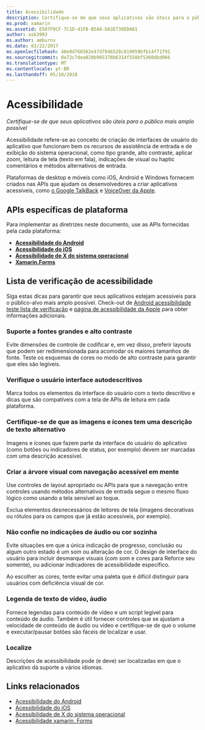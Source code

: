 ```yaml
---
title: Acessibilidade
description: Certifique-se de que seus aplicativos são úteis para o público mais amplo possível
ms.prod: xamarin
ms.assetid: E587F0CF-7C1D-41F8-B5A8-DA3E738EDA81
author: asb3993
ms.author: amburns
ms.date: 03/22/2017
ms.openlocfilehash: 48e9d760362e47d7046528c819959bfb14f71f91
ms.sourcegitcommit: 0a72c7dea020b965378b6314f558bf5360dbd066
ms.translationtype: MT
ms.contentlocale: pt-BR
ms.lasthandoff: 05/10/2018
---
```

# <a name="accessibility"></a>Acessibilidade

_Certifique-se de que seus aplicativos são úteis para o público mais amplo possível_

Acessibilidade refere-se ao conceito de criação de interfaces de usuário do aplicativo que funcionam bem os recursos de assistência de entrada e de exibição do sistema operacional, como tipo grande, alto contraste, aplicar zoom, leitura de tela (texto em fala), indicações de visual ou haptic comentários e métodos alternativos de entrada.

Plataformas de desktop e móveis como iOS, Android e Windows fornecem criados nas APIs que ajudam os desenvolvedores a criar aplicativos acessíveis, como [o Google TalkBack](https://play.google.com/store/apps/details?id=com.google.android.marvin.talkback) e [VoiceOver da Apple](http://www.apple.com/accessibility/ios/voiceover/).

## <a name="platform-specific-apis"></a>APIs específicas de plataforma

Para implementar as diretrizes neste documento, use as APIs fornecidas pela cada plataforma:

- [**Acessibilidade do Android**](~/android/app-fundamentals/accessibility.md)
- [**Acessibilidade do iOS**](~/ios/app-fundamentals/accessibility.md)
- [**Acessibilidade de X do sistema operacional**](~/mac/app-fundamentals/accessibility.md)
- [**Xamarin.Forms**](~/xamarin-forms/app-fundamentals/accessibility/index.md)

<a name="checklist" />

## <a name="accessibility-checklist"></a>Lista de verificação de acessibilidade

Siga estas dicas para garantir que seus aplicativos estejam acessíveis para o público-alvo mais amplo possível. Check-out de [Android acessibilidade teste lista de verificação](http://developer.android.com/training/accessibility/testing.html) e [página de acessibilidade da Apple](http://www.apple.com/accessibility/) para obter informações adicionais.

### <a name="support-large-fonts-and-high-contrast"></a>Suporte a fontes grandes e alto contraste

Evite dimensões de controle de codificar e, em vez disso, preferir layouts que podem ser redimensionada para acomodar os maiores tamanhos de fonte.
Teste os esquemas de cores no modo de alto contraste para garantir que eles são legíveis.

### <a name="make-the-user-interface-self-describing"></a>Verifique o usuário interface autodescritivos

Marca todos os elementos da interface do usuário com o texto descritivo e dicas que são compatíveis com a tela de APIs de leitura em cada plataforma.

### <a name="ensure-that-images-and-icons-have-an-alternate-text-description"></a>Certifique-se de que as imagens e ícones tem uma descrição de texto alternativo

Imagens e ícones que fazem parte da interface do usuário do aplicativo (como botões ou indicadores de status, por exemplo) devem ser marcadas com uma descrição acessível.

### <a name="design-the-visual-tree-with-accessible-navigation-in-mind"></a>Criar a árvore visual com navegação acessível em mente

Use controles de layout apropriado ou APIs para que a navegação entre controles usando métodos alternativos de entrada segue o mesmo fluxo lógico como usando a tela sensível ao toque.

Exclua elementos desnecessários de leitores de tela (imagens decorativas ou rótulos para os campos que já estão acessíveis, por exemplo).

### <a name="dont-rely-on-audio-or-color-cues-alone"></a>Não confie no indicações de áudio ou cor sozinha

Evite situações em que a única indicação de progresso, conclusão ou algum outro estado é um som ou alteração de cor. O design de interface do usuário para incluir desmarque visuais (com som e cores para Reforce seu somente), ou adicionar indicadores de acessibilidade específico.

Ao escolher as cores, tente evitar uma paleta que é difícil distinguir para usuários com deficiência visual de cor.

### <a name="captioning-for-video-text-for-audio"></a>Legenda de texto de vídeo, áudio

Fornece legendas para conteúdo de vídeo e um script legível para conteúdo de áudio. Também é útil fornecer controles que se ajustam a velocidade de conteúdo de áudio ou vídeo e certifique-se de que o volume e executar/pausar botões são fáceis de localizar e usar.

### <a name="localize"></a>Localize

Descrições de acessibilidade pode (e deve) ser localizadas em que o aplicativo dá suporte a vários idiomas.



## <a name="related-links"></a>Links relacionados

- [Acessibilidade do Android](~/android/app-fundamentals/accessibility.md)
- [Acessibilidade do iOS](~/ios/app-fundamentals/accessibility.md)
- [Acessibilidade de X do sistema operacional](~/mac/app-fundamentals/accessibility.md)
- [Acessibilidade xamarin. Forms](~/xamarin-forms/app-fundamentals/accessibility/index.md)
